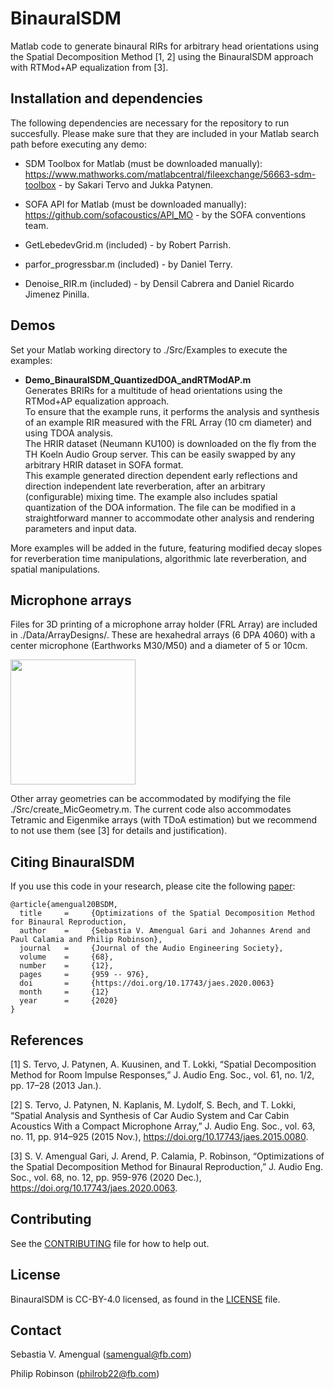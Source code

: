 # BinauralSDM

Matlab code to generate binaural RIRs for arbitrary head orientations using the Spatial Decomposition Method [1, 2] using the BinauralSDM approach with RTMod+AP equalization from [3].

## Installation and dependencies

The following dependencies are necessary for the repository to run succesfully. Please make sure that they are included in your Matlab search path before executing any demo:

- SDM Toolbox for Matlab (must be downloaded manually): https://www.mathworks.com/matlabcentral/fileexchange/56663-sdm-toolbox - by Sakari Tervo and Jukka Patynen.

- SOFA API for Matlab (must be downloaded manually): https://github.com/sofacoustics/API_MO - by the SOFA conventions team.

- GetLebedevGrid.m (included) - by Robert Parrish.

- parfor_progressbar.m (included) - by Daniel Terry.

- Denoise_RIR.m (included) - by Densil Cabrera and Daniel Ricardo Jimenez Pinilla.

## Demos

Set your Matlab working directory to ./Src/Examples to execute the examples:

- **Demo_BinauralSDM_QuantizedDOA_andRTModAP.m**  
Generates BRIRs for a multitude of head orientations using the RTMod+AP equalization approach.   
To ensure that the example runs, it performs the analysis and synthesis of an example RIR measured with the FRL Array (10 cm diameter) and using TDOA analysis.  
The HRIR dataset (Neumann KU100) is downloaded on the fly from the TH Koeln Audio Group server. This can be easily swapped by any arbitrary HRIR dataset in SOFA format.  
This example generated direction dependent early reflections and direction independent late reverberation, after an arbitrary (configurable) mixing time. The example also includes spatial quantization of the DOA information. The file can be modified
in a straightforward manner to accommodate other analysis and rendering parameters and input data. 


More examples will be added in the future, featuring modified decay slopes for reverberation time manipulations, algorithmic late reverberation, and
spatial manipulations. 

## Microphone arrays

Files for 3D printing of a microphone array holder (FRL Array) are included in ./Data/ArrayDesigns/. These are hexahedral arrays (6 DPA 4060) with a center microphone (Earthworks M30/M50) and a diameter of 5 or 10cm.

<img src="./Data/ArrayDesigns/FRLArray_10cmDiameter_pic.jpg" width="200">

Other array geometries can be accommodated by modifying the file ./Src/create_MicGeometry.m. The current code also accommodates Tetramic and Eigenmike arrays (with TDoA estimation) but we recommend to not use them (see [3] for details and justification).

## Citing BinauralSDM
If you use this code in your research, please cite the following [paper](https://www.aes.org/e-lib/browse.cfm?elib=21010):
```
@article{amengual20BSDM,
  title     =     {Optimizations of the Spatial Decomposition Method for Binaural Reproduction,
  author    =     {Sebastia V. Amengual Gari and Johannes Arend and Paul Calamia and Philip Robinson},
  journal   =     {Journal of the Audio Engineering Society},
  volume    =     {68},
  number    = 	  {12},
  pages     =     {959 -- 976},
  doi       =     {https://doi.org/10.17743/jaes.2020.0063}
  month     =     {12}
  year      =     {2020}
}
```

## References

[1] S. Tervo, J. Patynen, A. Kuusinen, and T. Lokki, “Spatial Decomposition Method for Room Impulse Responses,” J. Audio Eng. Soc., vol. 61, no. 1/2, pp. 17–28 (2013 Jan.).

[2] S. Tervo, J. Patynen, N. Kaplanis, M. Lydolf, S. Bech, and T. Lokki, “Spatial Analysis and Synthesis of Car Audio System and Car Cabin Acoustics With a Compact Microphone Array,” J. Audio Eng. Soc., vol. 63, no. 11, pp. 914–925 (2015 Nov.), https://doi.org/10.17743/jaes.2015.0080.

[3] S. V. Amengual Gari, J. Arend, P. Calamia, P. Robinson, “Optimizations of the Spatial Decomposition Method for Binaural Reproduction,” J. Audio Eng. Soc., vol. 68, no. 12, pp. 959-976 (2020 Dec.), https://doi.org/10.17743/jaes.2020.0063.

## Contributing
See the [CONTRIBUTING](CONTRIBUTING.md) file for how to help out.

## License
BinauralSDM is CC-BY-4.0 licensed, as found in the [LICENSE](LICENSE) file.

## Contact

Sebastia V. Amengual (samengual@fb.com)

Philip Robinson (philrob22@fb.com)
